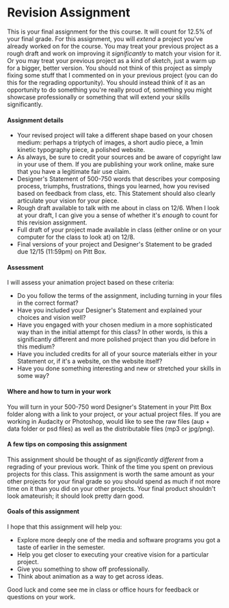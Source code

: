 # Revision Assignment

This is your final assignment for the this course. It will count for 12.5% of your final grade. For this assignment, you will *extend* a project you've already worked on for the course. You may treat your previous project as a rough draft and work on improving it *significantly* to match your vision for it. Or you may treat your previous project as a kind of sketch, just a warm up for a bigger, better version. You should not think of this project as simply fixing some stuff that I commented on in your previous project (you can do this for the regrading opportunity). You should instead think of it as an opportunity to do something you're really proud of, something you might showcase professionally or something that will extend your skills significantly.

#### Assignment details
* Your revised project will take a different shape based on your chosen medium: perhaps a triptych of images, a short audio piece, a 1min kinetic typography piece, a polished website.
* As always, be sure to credit your sources and be aware of copyright law in your use of them. If you are publishing your work online, make sure that you have a legitimate fair use claim.
* Designer's Statement of 500-750 words that describes your composing process, triumphs, frustrations, things you learned, how you revised based on feedback from class, etc. This Statement should also clearly articulate your vision for your piece.
* Rough draft available to talk with me about in class on 12/6. When I look at your draft, I can give you a sense of whether it's *enough* to count for this revision assignment.
* Full draft of your project made available in class (either online or on your computer for the class to look at) on 12/8.
* Final versions of your project and Designer's Statement to be graded due 12/15 (11:59pm) on Pitt Box.

#### Assessment

I will assess your animation project based on these criteria:
* Do you follow the terms of the assignment, including turning in your files in the correct format?
* Have you included your Designer's Statement and explained your choices and vision well?
* Have you engaged with your chosen medium in a more sophisticated way than in the initial attempt for this class? In other words, is this a significantly different and more polished project than you did before in this medium?
* Have you included credits for all of your source materials either in your Statement or, if it's a website, on the website itself?
* Have you done something interesting and new or stretched your skills in some way?


#### Where and how to turn in your work

You will turn in your 500-750 word Designer's Statement in your Pitt Box folder along with a link to your project, or your actual project files. If you are working in Audacity or Photoshop, would like to see the raw files (aup + data folder or psd files) as well as the distributable files (mp3 or jpg/png). 


#### A few tips on composing this assignment

This assignment should be thought of as *significantly different* from a regrading of your previous work. Think of the time you spent on previous projects for this class. This assignment is worth the same amount as your other projects for your final grade so you should spend as much if not more time on it than you did on your other projects. Your final product shouldn't look amateurish; it should look pretty darn good.


#### Goals of this assignment
I hope that this assignment will help you:

* Explore more deeply one of the media and software programs you got a taste of earlier in the semester.
* Help you get closer to executing your creative vision for a particular project.
* Give you something to show off professionally.
* Think about animation as a way to get across ideas.

Good luck and come see me in class or office hours for feedback or questions on your work.

